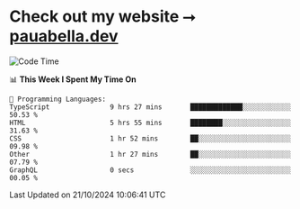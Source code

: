# Check out my website ⭢ [pauabella.dev](https://pauabella.dev)

<!--START_SECTION:waka-->
![Code Time](http://img.shields.io/badge/Code%20Time-3%2C810%20hrs%2050%20mins-blue)

📊 **This Week I Spent My Time On** 

```text
💬 Programming Languages: 
TypeScript               9 hrs 27 mins       █████████████░░░░░░░░░░░░   50.53 % 
HTML                     5 hrs 55 mins       ████████░░░░░░░░░░░░░░░░░   31.63 % 
CSS                      1 hr 52 mins        ██░░░░░░░░░░░░░░░░░░░░░░░   09.98 % 
Other                    1 hr 27 mins        ██░░░░░░░░░░░░░░░░░░░░░░░   07.79 % 
GraphQL                  0 secs              ░░░░░░░░░░░░░░░░░░░░░░░░░   00.05 % 
```


 Last Updated on 21/10/2024 10:06:41 UTC
<!--END_SECTION:waka-->
